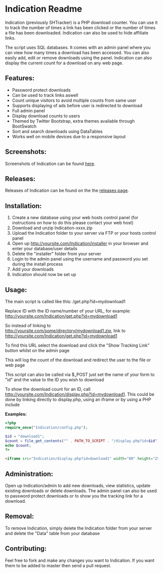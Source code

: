Indication Readme
================

Indication (previously SHTracker) is a PHP download counter. You can use it to track the number of times a link has been clicked or the number of times a file has been downloaded. Indication can also be used to hide affiliate links.

The script uses SQL databases. It comes with an admin panel where you can view how many times a download has been accessed. You can also easily add, edit or remove downloads using the panel. Indication can also display the current count for a download on any web page.

Features:
---------

* Password protect downloads
* Can be used to track links aswell
* Count unique visitors to avoid multiple counts from same user
* Supports displaying of ads before user is redirected to download
* Full admin panel
* Display download counts to users
* Themed by Twitter Bootstrap, extra themes available through BootSwatch
* Sort and search downloads using DataTables
* Works well on mobile devices due to a responsive layout

Screenshots:
------------

Screenshots of Indication can be found [here](http://imgur.com/a/7aQPl).

Releases:
------------

Releases of Indication can be found on the the [releases page](https://github.com/joshf/Indication/releases).

Installation:
-------------

1. Create a new database using your web hosts control panel (for instructions on how to do this please contact your web host)
2. Download and unzip Indication-xxxx.zip
3. Upload the Indication folder to your server via FTP or your hosts control panel
4. Open up http://yoursite.com/Indication/installer in your browser and enter your database/user details
5. Delete the "installer" folder from your server
6. Login to the admin panel using the username and password you set during the install process
7. Add your downloads
8. Indication should now be set up

Usage:
------

The main script is called like this: /get.php?id=mydownload1

Replace ID with the ID name/number of your URL, for example: http://yoursite.com/Indication/get.php?id=mydownload1

So instead of linking to http://yoursite.com/some/directory/mydownload1.zip, link to http://yoursite.com/Indication/get.php?id=mydownload1

To find this URL select the download and click the "Show Tracking Link" button whilst on the admin page

This will log the count of the download and redirect the user to the file or web page

This script can also be called via $_POST just set the name of your form to "id" and the value to the ID you wish to download

To show the download count for an ID, call http://yoursite.com/Indication/display.php?id=mydownload1. This could be done by linking directly to display.php, using an iframe or by using a PHP include

**Examples:**

```php
<?php
require_once("Indication/config.php");

$id = "download1";
$count = file_get_contents("" . PATH_TO_SCRIPT . "/display.php?id=$id");
echo $count;
?>
```

```html
<iframe src="Indication/display.php?id=download1" width="80" height="25" frameBorder="0" scrolling="no"></iframe>
```

Administration:
---------------

Open up Indication/admin to add new downloads, view statistics, update existing downloads or delete downloads. The admin panel can also be used to password protect downloads or to show you the tracking link for a download.

Removal:
--------

To remove Indication, simply delete the Indication folder from your server and delete the "Data" table from your database

Contributing:
-------------

Feel free to fork and make any changes you want to Indication. If you want them to be added to master then send a pull request.
